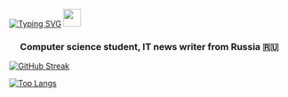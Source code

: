 [![Typing SVG](https://readme-typing-svg.herokuapp.com?color=%2336BCF7&lines=Hi+there+,+I'm+Pavel)](https://git.io/typing-svg)
<img src="https://github.com/blackcater/blackcater/raw/main/images/Hi.gif" height="32"/></h1>
<h3 align="center">Computer science student, IT news writer from Russia 🇷🇺</h3>

[![GitHub Streak](https://github-readme-streak-stats.herokuapp.com/?user=Pavel-Retunskih)](https://git.io/streak-stats)

[![Top Langs](https://github-readme-stats.vercel.app/api/top-langs/?username=anuraghazra&layout=compact)](https://github.com/anuraghazra/github-readme-stats)